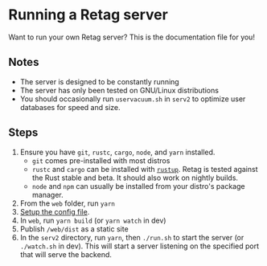 # Running a Retag server

Want to run your own Retag server? This is the documentation file for you!

## Notes
- The server is designed to be constantly running
- The server has only been tested on GNU/Linux distributions
- You should occasionally run `uservacuum.sh` in `serv2` to optimize user databases for speed and size.

## Steps
1. Ensure you have `git`, `rustc`, `cargo`, `node`, and `yarn` installed.
    - `git` comes pre-installed with most distros
    - `rustc` and `cargo` can be installed with [`rustup`](https://rustup.rs/). Retag is tested against the Rust stable and beta. It should also work on nightly builds.
    - `node` and `npm` can usually be installed from your distro's package manager.
2. From the `web` folder, run `yarn`
3. [Setup the config file](/docs/config.md).
4. In `web`, run `yarn build` (or `yarn watch` in dev)
5. Publish `/web/dist` as a static site
6. In the `serv2` directory, run `yarn`, then `./run.sh` to start the server (or `./watch.sh` in dev). This will start a server listening on the specified port that will serve the backend. 
